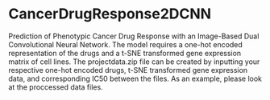 # CancerDrugResponse2DCNN
Prediction of Phenotypic Cancer Drug Response with an Image-Based Dual Convolutional Neural Network.
The model requires a one-hot encoded representation of the drugs and a t-SNE transformed gene expression matrix of cell lines. The projectdata.zip file can be created by inputting your respective one-hot encoded drugs, t-SNE transformed gene expression data, and corresponding IC50 between the files. As an example, please look at the proccessed data files.
